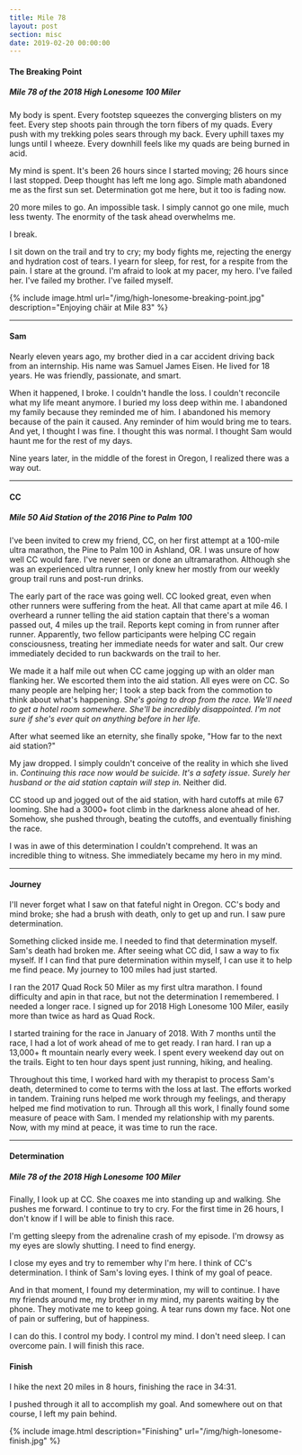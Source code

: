 ```yaml
---
title: Mile 78
layout: post
section: misc
date: 2019-02-20 00:00:00
---
```


#### The Breaking Point

##### Mile 78 of the 2018 High Lonesome 100 Miler

My body is spent. Every footstep squeezes the converging blisters on my feet. Every step shoots pain through the torn fibers of my quads. Every push with my trekking poles sears through my back. Every uphill taxes my lungs until I wheeze. Every downhill feels like my quads are being burned in acid.

My mind is spent. It's been 26 hours since I started moving; 26 hours since I last stopped. Deep thought has left me long ago. Simple math abandoned me as the first sun set. Determination got me here, but it too is fading now.

20 more miles to go. An impossible task. I simply cannot go one mile, much less twenty. The enormity of the task ahead overwhelms me.

I break.

I sit down on the trail and try to cry; my body fights me, rejecting the energy and hydration cost of tears. I yearn for sleep, for rest, for a respite from the pain. I stare at the ground. I'm afraid to look at my pacer, my hero. I've failed her. I've failed my brother. I've failed myself.

<!--break-->

{% include image.html url="/img/high-lonesome-breaking-point.jpg" description="Enjoying chäir at Mile 83" %}

---

#### Sam

Nearly eleven years ago, my brother died in a car accident driving back from an internship. His name was Samuel James Eisen. He lived for 18 years. He was friendly, passionate, and smart.

When it happened, I broke. I couldn't handle the loss. I couldn't reconcile what my life meant anymore. I buried my loss deep within me. I abandoned my family because they reminded me of him. I abandoned his memory because of the pain it caused. Any reminder of him would bring me to tears. And yet, I thought I was fine. I thought this was normal. I thought Sam would haunt me for the rest of my days.

Nine years later, in the middle of the forest in Oregon, I realized there was a way out.

---

#### CC

##### Mile 50 Aid Station of the 2016 Pine to Palm 100

I've been invited to crew my friend, CC, on her first attempt at a 100-mile ultra marathon, the Pine to Palm 100 in Ashland, OR. I was unsure of how well CC would fare. I've never seen or done an ultramarathon. Although she was an experienced ultra runner, I only knew her mostly from our weekly group trail runs and post-run drinks.

The early part of the race was going well. CC looked great, even when other runners were suffering from the heat. All that came apart at mile 46. I overheard a runner telling the aid station captain that there's a woman passed out, 4 miles up the trail. Reports kept coming in from runner after runner. Apparently, two fellow participants were helping CC regain consciousness, treating her immediate needs for water and salt. Our crew immediately decided to run backwards on the trail to her.

We made it a half mile out when CC came jogging up with an older man flanking her. We escorted them into the aid station. All eyes were on CC. So many people are helping her; I took a step back from the commotion to think about what's happening. *She's going to drop from the race. We'll need to get a hotel room somewhere. She'll be incredibly disappointed. I'm not sure if she's ever quit on anything before in her life.*

After what seemed like an eternity, she finally spoke, "How far to the next aid station?"

My jaw dropped. I simply couldn't conceive of the reality in which she lived in. *Continuing this race now would be suicide. It's a safety issue. Surely her husband or the aid station captain will step in.* Neither did.

CC stood up and jogged out of the aid station, with hard cutoffs at mile 67 looming. She had a 3000+ foot climb in the darkness alone ahead of her. Somehow, she pushed through, beating the cutoffs, and eventually finishing the race.

I was in awe of this determination I couldn't comprehend. It was an incredible thing to witness. She immediately became my hero in my mind.

---

#### Journey

I'll never forget what I saw on that fateful night in Oregon. CC's body and mind broke; she had a brush with death, only to get up and run. I saw pure determination.

Something clicked inside me. I needed to find that determination myself. Sam's death had broken me. After seeing what CC did, I saw a way to fix myself. If I can find that pure determination within myself, I can use it to help me find peace. My journey to 100 miles had just started.

I ran the 2017 Quad Rock 50 Miler as my first ultra marathon. I found difficulty and apin in that race, but not the determination I remembered. I needed a longer race. I signed up for 2018 High Lonesome 100 Miler, easily more than twice as hard as Quad Rock.

I started training for the race in January of 2018. With 7 months until the race, I had a lot of work ahead of me to get ready. I ran hard. I ran up a 13,000+ ft mountain nearly every week. I spent every weekend day out on the trails. Eight to ten hour days spent just running, hiking, and healing.

Throughout this time, I worked hard with my therapist to process Sam's death, determined to come to terms with the loss at last. The efforts worked in tandem. Training runs helped me work through my feelings, and therapy helped me find motivation to run. Through all this work, I finally found some measure of peace with Sam. I mended my relationship with my parents. Now, with my mind at peace, it was time to run the race.

---

#### Determination

##### Mile 78 of the 2018 High Lonesome 100 Miler

Finally, I look up at CC. She coaxes me into standing up and walking. She pushes me forward. I continue to try to cry. For the first time in 26 hours, I don't know if I will be able to finish this race.

I'm getting sleepy from the adrenaline crash of my episode. I'm drowsy as my eyes are slowly shutting. I need to find energy.

I close my eyes and try to remember why I'm here. I think of CC's determination. I think of Sam's loving eyes. I think of my goal of peace.

And in that moment, I found my determination, my will to continue. I have my friends around me, my brother in my mind, my parents waiting by the phone. They motivate me to keep going. A tear runs down my face. Not one of pain or suffering, but of happiness.

I can do this. I control my body. I control my mind. I don't need sleep. I can overcome pain. I will finish this race.

#### Finish

I hike the next 20 miles in 8 hours, finishing the race in 34:31.

I pushed through it all to accomplish my goal. And somewhere out on that course, I left my pain behind.

{% include image.html description="Finishing" url="/img/high-lonesome-finish.jpg" %}
